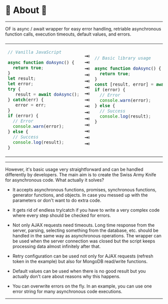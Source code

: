 # 🤔 About 🤔

---

OF is async / await wrapper for easy error handling, retriable asynchronous function calls, execution timeouts, default values, and errors.

<table><thead><tr><td colspan="3">
</td></tr></thead><tbody>
<tr><td>

```javascript
// Vanilla JavaScript

async function doAsync() {
  return true;
}
let result;
let error;
try {
   result = await doAsync();
} catch(err) {
   error = err;
}
if (error) {
  // Error
  console.warn(error);
} else {
  // Success
  console.log(result);
}
```

</td>
<td>
<strong>&#x21E5;</strong><br>
<strong>&#x21E5;</strong><br>
<strong>&#x21E5;</strong><br>
<strong>&#x21E5;</strong><br>
<strong>&#x21E5;</strong><br>
<strong>&#x21E5;</strong><br>
<strong>&#x21E5;</strong><br>
<strong>&#x21E5;</strong><br>
<strong>&#x21E5;</strong><br>
<strong>&#x21E5;</strong><br>
<strong>&#x21E5;</strong><br>
<strong>&#x21E5;</strong><br>
<strong>&#x21E5;</strong><br>
<strong>&#x21E5;</strong><br>
<strong>&#x21E5;</strong><br>
</td>
<td>

```javascript
// Basic library usage

async function doAsync() {
  return true;
}
const [result, error] = await ofAnyCase(doAsync);
if (error) {
  // Error
  console.warn(error);
} else {
  // Success
  console.log(result);
}






```

</td></tr>
</tbody></table>

---

However, it's basic usage very straightforward and can be handled differently by developers.
The main aim is to create the Swiss Army Knife for asynchronous code.
What actually it solves?

-   It accepts asynchronous functions, promises, synchronous functions, generator functions, and objects. In case you messed up with the parameters or don't want to do extra code.

-   It gets rid of endless try/catch if you have to write a very complex code where every step should be checked for errors.

-   Not only AJAX requests need timeouts.
Long time response from the server, parsing, selecting something from the database, etc. should be handled in the same way as asynchronous operations.
The wrapper can be used when the server connection was closed but the script keeps processing data almost infinitely after that.

-   Retry configuration can be used not only for AJAX requests (refresh token in the example) but also for MongoDB read/write functions.

-   Default values can be used when there is no good result but you actually don't care about reasons why this happens.

-   You can overwrite errors on the fly. In an example, you can use one error string for many asynchronous code executions.

---
